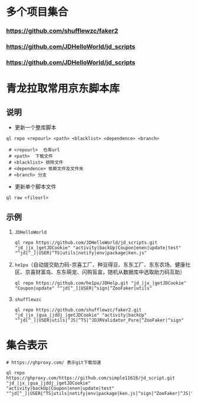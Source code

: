 

# 多个项目集合
### https://github.com/shufflewzc/faker2
### https://github.com/JDHelloWorld/jd_scripts
### https://github.com/JDHelloWorld/jd_scripts



# 青龙拉取常用京东脚本库

## 说明

- 更新一个整库脚本

```
ql repo <repourl> <path> <blacklist> <dependence> <branch>

 # <repourl>  仓库url
 # <path>  下载文件
 # <blacklist> 排除文件
 # <dependence> 依赖文件及文件夹 
 # <branch> 分支

```

- 更新单个脚本文件

```
ql raw <fileurl>
```



## 示例

1. `JDHelloWorld`

   ```
   ql repo https://github.com/JDHelloWorld/jd_scripts.git "jd_|jx_|getJDCookie" "activity|backUp|Coupon|enen|update|test" "^jd[^_]|USER|^TS|utils|notify|env|package|ken.js"
   ```

   

2. `he1pu`（自动提交助力码-京喜工厂、种豆得豆、东东工厂、东东农场、健康社区、京喜财富岛、东东萌宠、闪购盲盒，随机从数据库中选取助力码互助）

   ```
   ql repo https://github.com/he1pu/JDHelp.git "jd_|jx_|getJDCookie" "Coupon|update" "^jd[^_]|USER|^sign|^ZooFaker|utils"
   ```

   

3. `shufflewzc`

   ```
   ql repo https://github.com/shufflewzc/faker2.git "jd_|jx_|gua_|jddj_|getJDCookie" "activity|backUp" "^jd[^_]|USER|utils|^JS|^TS|^JDJRValidator_Pure|^ZooFaker|^sign"
   ```

   



# 集合表示

```
# https://ghproxy.com/ 表示git下载加速 

ql repo https://ghproxy.com/https://github.com/simple11618/jd_script.git "jd_|jx_|gua_|jddj_|getJDCookie" "activity|backUp|Coupon|enen|update|test" "^jd[^_]|USER|^TS|utils|notify|env|package|ken.js|^sign|^ZooFaker|^JS|^JDJRValidator_Pure"
```

